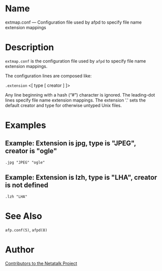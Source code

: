 # Name

extmap.conf — Configuration file used by afpd to specify file name extension mappings

# Description

`extmap.conf` is the configuration file used by `afpd` to specify file
name extension mappings.

The configuration lines are composed like:

`.extension` \<\[ type \[ creator \] \]\>

Any line beginning with a hash (“#”) character is ignored. The
leading-dot lines specify file name extension mappings. The extension
'.' sets the default creator and type for otherwise untyped Unix files.

# Examples

## Example: Extension is jpg, type is "JPEG", creator is "ogle"

    .jpg "JPEG" "ogle"

## Example: Extension is lzh, type is "LHA", creator is not defined

    .lzh "LHA"

# See Also

`afp.conf(5)`, `afpd(8)`

# Author

[Contributors to the Netatalk Project](https://netatalk.io/contributors)
